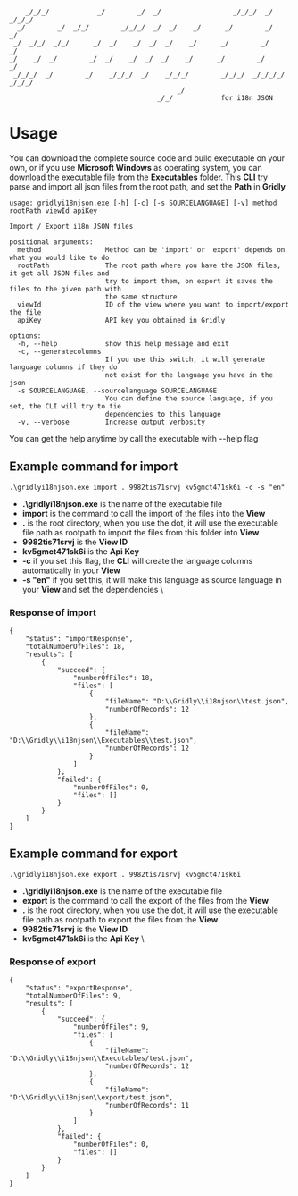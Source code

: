```
    _/_/_/            _/        _/  _/                  _/_/_/  _/        _/_/_/   
  _/        _/  _/_/        _/_/_/  _/  _/    _/      _/        _/          _/      
 _/  _/_/  _/_/      _/  _/    _/  _/  _/    _/      _/        _/          _/       
_/    _/  _/        _/  _/    _/  _/  _/    _/      _/        _/          _/        
 _/_/_/  _/        _/    _/_/_/  _/    _/_/_/        _/_/_/  _/_/_/_/  _/_/_/
                                          _/
                                     _/_/            for i18n JSON
```
# Usage
You can download the complete source code and build executable on your own, or if you use **Microsoft Windows** as operating system, you can download the executable file from the **Executables** folder. This **CLI** try parse and import all json files from the root path, and set the **Path** in **Gridly**
```
usage: gridlyi18njson.exe [-h] [-c] [-s SOURCELANGUAGE] [-v] method rootPath viewId apiKey

Import / Export i18n JSON files

positional arguments:
  method                Method can be 'import' or 'export' depends on what you would like to do
  rootPath              The root path where you have the JSON files, it get all JSON files and
                        try to import them, on export it saves the files to the given path with
                        the same structure
  viewId                ID of the view where you want to import/export the file
  apiKey                API key you obtained in Gridly

options:
  -h, --help            show this help message and exit
  -c, --generatecolumns
                        If you use this switch, it will generate language columns if they do
                        not exist for the language you have in the json
  -s SOURCELANGUAGE, --sourcelanguage SOURCELANGUAGE
                        You can define the source language, if you set, the CLI will try to tie
                        dependencies to this language
  -v, --verbose         Increase output verbosity
```
You can get the help anytime by call the executable with --help flag

## Example command for import
```
.\gridlyi18njson.exe import . 9982tis71srvj kv5gmct471sk6i -c -s "en"

```
- **.\gridlyi18njson.exe** is the name of the executable file
- **import** is the command to call the import of the files into the **View**
- **.** is the root directory, when you use the dot, it will use the executable file path as rootpath to import the files from this folder into **View**
- **9982tis71srvj** is the **View ID**
- **kv5gmct471sk6i** is the **Api Key**
- **-c** if you set this flag, the **CLI** will create the language columns automatically in your **View**
- **-s "en"** if you set this, it will make this language as source language in your **View** and set the dependencies \
### Response of import
```
{
    "status": "importResponse",
    "totalNumberOfFiles": 18,
    "results": [
        {
            "succeed": {
                "numberOfFiles": 18,
                "files": [
                    {
                        "fileName": "D:\\Gridly\\i18njson\\test.json",
                        "numberOfRecords": 12
                    },
                    {
                        "fileName": "D:\\Gridly\\i18njson\\Executables\\test.json",
                        "numberOfRecords": 12
                    }
                ]
            },
            "failed": {
                "numberOfFiles": 0,
                "files": []
            }
        }
    ]
}
```



## Example command for export
```
.\gridlyi18njson.exe export . 9982tis71srvj kv5gmct471sk6i

```
- **.\gridlyi18njson.exe** is the name of the executable file
- **export** is the command to call the export of the files from the **View**
- **.** is the root directory, when you use the dot, it will use the executable file path as rootpath to export the files from the **View**
- **9982tis71srvj** is the **View ID**
- **kv5gmct471sk6i** is the **Api Key** \
### Response of export

```
{
    "status": "exportResponse",
    "totalNumberOfFiles": 9,
    "results": [
        {
            "succeed": {
                "numberOfFiles": 9,
                "files": [
                    {
                        "fileName": "D:\\Gridly\\i18njson\\Executables/test.json",
                        "numberOfRecords": 12
                    },
                    {
                        "fileName": "D:\\Gridly\\i18njson\\export/test.json",
                        "numberOfRecords": 11
                    }
                ]
            },
            "failed": {
                "numberOfFiles": 0,
                "files": []
            }
        }
    ]
}
```